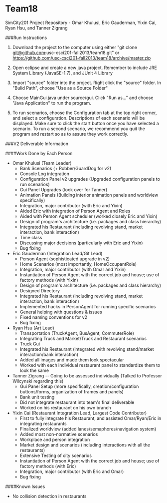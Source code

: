 Team18
======

SimCity201 Project Repository - Omar Khulusi, Eric Gauderman, Yixin Cai, Ryan Hsu, and Tanner Zigrang

###Run Instructions

1. Download the project to the computer using either
"git clone git@github.com:usc-csci201-fall2013/team18.git" or 
https://github.com/usc-csci201-fall2013/team18/archive/master.zip

2. Open eclipse and create a new java project.
Remember to include JRE System Library (JavaSE-1.7), and JUnit 4 Library

3. Import "source" folder into the project. Right click the "source" folder.
In "Bulid Path", choose "Use as a Source Folder"

4. Choose MainGui.java under source/gui. Click "Run as..." and choose 
"Java Application" to run the program.

5. To run scenarios, choose the Configuration tab at the top right corner, and select a configuration. Descriptions of each scenario will be displayed.  Make sure to click the start button once you have selected a scenario.  To run a second scenario, we recommend you quit the program and restart so as to assure they work correctly.

###V2 Deliverable Information

####Work Done by Each Person

- Omar Khulusi (Team Leader)
  - Bank Scenarios (+ Robber/GuardDog for v2)
  - Console Log integration
  - Configuration Panel v2 upgrades (Upgraded configuration panels to run scenarios)
  - Gui Panel Upgrades (took over for Tanner)
  - Animation Panels (Building interior animation panels and worldview specifically)
  - Integration, major contributor (with Eric and Yixin)
  - Aided Eric with integration of Person Agent and Roles
  - Aided with Person Agent scheduler (worked closely Eric and Yixin)
  - Design of program's architecture (i.e. packages and class hierarchy)
  - Integrated his Restaurant (including revolving stand, market interaction, bank interaction)
  - Time class
  - Discussing major decisions (particularly with Eric and Yixin)
  - Bug fixing
- Eric Gauderman (Integration Lead/Git Lead)
  - Person Agent (sophisticated upgrade in v2)
  - Home Scenarios (most importantly, HomeOccupantRole)
  - Integration, major contributor (with Omar and Yixin)
  - Instantiation of Person Agent with the correct job and house; use of factory methods (with Yixin)
  - Design of program's architecture (i.e. packages and class hierarchy) 
  - Designed Directory
  - Integrated his Restaurant (including revolving stand, market interaction, bank interaction)
  - Implemented hacks in PersonAgent for running specific scenarios
  - General helping with questions & issues
  - Fixed naming conventions for v2
  - Bug fixing
- Ryan Hsu (Art Lead)
  - Transportation (TruckAgent, BusAgent, CommuterRole)
  - Integrating Truck and Market/Truck and Restaurant scenarios
  - Truck Gui
  - Integrated his Restaurant (integrated with revolving stand/market interaction/bank interaction)
  - Added all images and made them look spectacular
  - Worked with each individual restaurant panel to standardize them to look the same
- Tanner Zigrang -- Going to be assessed individually (Talked to Professor Wilcynski regarding this)
  - Gui Panel Setup (more specifically, creation/configuration buttons/forms, organization of frames and panels)
  - Bank unit testing
  - Did not integrate restaurant into team's final deliverable
  - Worked on his restaurant on his own branch
- Yixin Cai (Restaurant Integration Lead, Largest Code Contributor)
  - First to fully integrate his Restaurant, and assisted Omar/Ryan/Eric in integrating restaurants
  - Finalized worldview (added lanes/semaphores/navigation system)
  - Added most non-normative scenarios
  - Workplace and person integration
  - Market design and scenarios (including interactions with all the restaurants)
  - Extensive Testing of city scenarios
  - Instantiation of Person Agent with the correct job and house; use of factory methods (with Eric)
  - Integration, major contributor (with Eric and Omar)
  - Bug fixing

####Known Issues
  - No collision detection in restaurants
